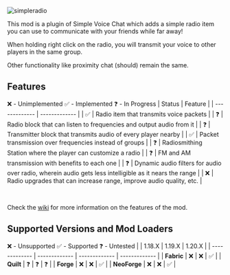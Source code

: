 ![simpleradio](https://github.com/CodinGlitch/SimpleRadio/assets/22829873/30156ede-b1dd-4842-9b26-0f0dfadf9360)

This mod is a plugin of Simple Voice Chat which adds a simple radio item you can use to communicate with your friends while far away!

When holding right click on the radio, you will transmit your voice to other players in the same group.

Other functionality like proximity chat (should) remain the same.

## Features
❌ - Unimplemented
✅ - Implemented
❓ - In Progress
|    Status     |    Feature    |
| ------------- | ------------- |
| ✅ | Radio item that transmits voice packets |
| ❓ | Radio block that can listen to frequencies and output audio from it |
| ❓ | Transmitter block that transmits audio of every player nearby |
| ✅ | Packet transmission over frequencies instead of groups |
| ❓ | Radiosmithing Station where the player can customize a radio |
| ❓ | FM and AM transmission with benefits to each one |
| ❓ | Dynamic audio filters for audio over radio, wherein audio gets less intelligible as it nears the range |
| ❌ | Radio upgrades that can increase range, improve audio quality, etc. |

<br>

Check the [wiki](https://github.com/CodinGlitch/SimpleRadio/wiki) for more information on the features of the mod.

## Supported Versions and Mod Loaders
❌ - Unsupported
✅ - Supported
❓ - Untested
|               |     1.18.X    |     1.19.X    |     1.20.X    |
| ------------- | ------------- | ------------- | ------------- |
| **Fabric**   | ❌ | ❌ | ✅ |
| **Quilt**    | ❓ | ❓ | ❓ |
| **Forge**    | ❌ | ❌ | ✅ |
| **NeoForge** | ❌ | ❌ | ✅ |
